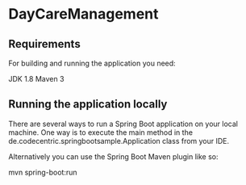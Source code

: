 # DayCareManagement

## Requirements
For building and running the application you need:

JDK 1.8
Maven 3

## Running the application locally
There are several ways to run a Spring Boot application on your local machine. One way is to execute the main method in the de.codecentric.springbootsample.Application class from your IDE.

Alternatively you can use the Spring Boot Maven plugin like so:

mvn spring-boot:run
